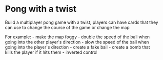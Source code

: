 # Pong with a twist
Build a multiplayer pong game with a twist, players can have cards that they can use to change the course
of the game or change the map

For example:
    - make the map foggy
    - double the speed of the ball when going into the other player's direction
    - slow the speed of the ball when going into the player's direction
    - create a fake ball
    - create a bomb that kills the player if it hits them
    - inverted control

